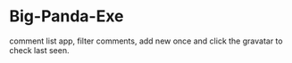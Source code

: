 # Big-Panda-Exe
comment list app, filter comments, add new once and click the gravatar to check last seen.
